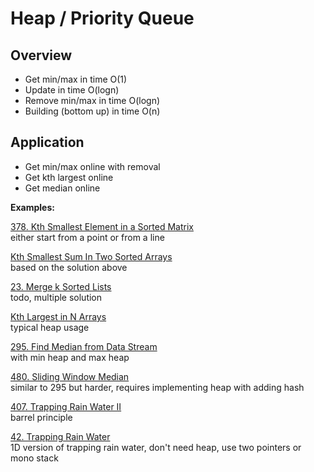 # Heap / Priority Queue

## Overview 

* Get min/max in time O(1)
* Update in time O(logn)
* Remove min/max in time O(logn)
* Building (bottom up) in time O(n)

## Application

* Get min/max online with removal
* Get kth largest online
* Get median online

__Examples:__

[378. Kth Smallest Element in a Sorted Matrix](https://leetcode.com/problems/kth-smallest-element-in-a-sorted-matrix/)\
either start from a point or from a line

[Kth Smallest Sum In Two Sorted Arrays](https://www.lintcode.com/problem/kth-smallest-sum-in-two-sorted-arrays/description?_from=ladder&&fromId=106)\
based on the solution above

[23. Merge k Sorted Lists](https://leetcode.com/problems/merge-k-sorted-lists/)\
todo, multiple solution

[Kth Largest in N Arrays](https://www.lintcode.com/problem/kth-largest-in-n-arrays/description?_from=ladder&&fromId=106)\
typical heap usage

[295. Find Median from Data Stream](https://leetcode.com/problems/find-median-from-data-stream/)    \
with min heap and max heap

[480. Sliding Window Median](https://leetcode.com/problems/sliding-window-median/) \
similar to 295 but harder, requires implementing heap with adding hash

[407. Trapping Rain Water II](https://leetcode.com/problems/trapping-rain-water-ii/) \
barrel principle

[42. Trapping Rain Water](https://leetcode.com/problems/trapping-rain-water/)\
1D version of trapping rain water, don't need heap, use two pointers or mono stack

